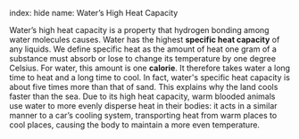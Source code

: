 index: hide
name: Water’s High Heat Capacity

Water’s high heat capacity is a property that hydrogen bonding among water molecules causes. Water has the highest  **specific heat capacity** of any liquids. We define specific heat as the amount of heat one gram of a substance must absorb or lose to change its temperature by one degree Celsius. For water, this amount is one  **calorie**. It therefore takes water a long time to heat and a long time to cool. In fact, water's specific heat capacity is about five times more than that of sand. This explains why the land cools faster than the sea. Due to its high heat capacity, warm blooded animals use water to more evenly disperse heat in their bodies: it acts in a similar manner to a car’s cooling system, transporting heat from warm places to cool places, causing the body to maintain a more even temperature.
